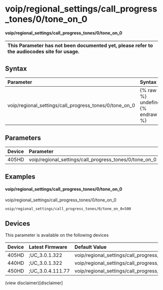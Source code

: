 ﻿---
description: voip/regional_settings/call_progress_tones/0/tone_on_0
search:
    keywords: ['voip','regional_settings','call_progress_tones','0','tone_on_0']
---

# voip/regional_settings/call_progress_tones/0/tone_on_0

#### voip/regional_settings/call_progress_tones/0/tone_on_0


| This Parameter has not been documented yet, please refer to the audiocodes site for usage.  |
| :--- |

## Syntax
| Parameter | Syntax |
| :--- | :--- |
|voip/regional_settings/call_progress_tones/0/tone_on_0 | {% raw %} undefined {% endraw %} |

## Parameters
|Device|Parameter|value|Description|
|:---|:---|:---|:---|
| 405HD | voip/regional_settings/call_progress_tones/0/tone_on_0 |  |  |

## Examples
#### voip/regional_settings/call_progress_tones/0/tone_on_0

voip/regional_settings/call_progress_tones/0/tone_on_0

```
voip/regional_settings/call_progress_tones/0/tone_on_0=500
```

## Devices
This parameter is available on the following devices

| Device | Latest Firmware | Default Value |
|:---|:---|:---|
| 405HD | ;UC_3.0.1.322 | voip/regional_settings/call_progress_tones/0/tone_on_0=500 
| 440HD | ;UC_3.0.1.322 | voip/regional_settings/call_progress_tones/0/tone_on_0=500 
| 450HD | ;UC_3.0.4.111.77 | voip/regional_settings/call_progress_tones/0/tone_on_0=500 

(view disclaimer)[disclaimer]

